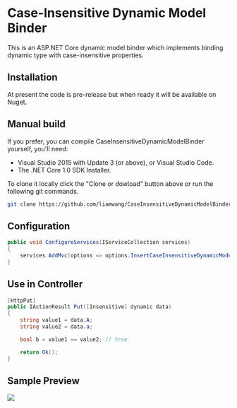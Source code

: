 # Case-Insensitive Dynamic Model Binder

This is an ASP.NET Core dynamic model binder which implements binding dynamic type with case-insensitive properties.

## Installation

At present the code is pre-release but when ready it will be available on Nuget.

## Manual build

If you prefer, you can compile CaseInsensitiveDynamicModelBinder yourself, you'll need:

* Visual Studio 2015 with Update 3 (or above), or Visual Studio Code.
* The .NET Core 1.0 SDK Installer.

To clone it locally click the "Clone or dowload" button above or run the following git commands.

```bash
git clone https://github.com/liamwang/CaseInsensitiveDynamicModelBinder.git
```

## Configuration

```csharp
public void ConfigureServices(IServiceCollection services)
{
    services.AddMvc(options => options.InsertCaseInsensitiveDynamicModelBinder());
}
```

## Use in Controller

```csharp
[HttpPut]
public IActionResult Put([Insensitive] dynamic data)
{
    string value1 = data.A;
    string value2 = data.a;

    bool b = value1 == value2; // true

    return Ok();
}
```

## Sample Preview

![](http://i67.tinypic.com/15gcvus.gif)

